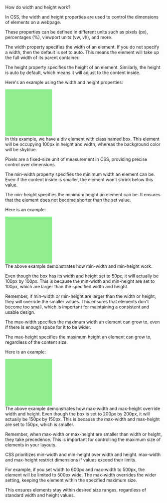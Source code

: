<!-- @format -->

How do width and height work?

In CSS, the width and height properties are used to control the dimensions of elements on a webpage.

These properties can be defined in different units such as pixels (px), percentages (%), viewport units (vw, vh), and more.

The width property specifies the width of an element. If you do not specify a width, then the default is set to auto. This means the element will take up the full width of its parent container.

The height property specifies the height of an element. Similarly, the height is auto by default, which means it will adjust to the content inside.

Here's an example using the width and height properties:

<head>
  <style>
    .box {
      width: 100px;
      height: 100px;
      background-color: skyblue
    }
  </style>
</head>
<body>
  <div class="box"></div>
</body>
In this example, we have a div element with class named box. This element will be occupying 100px in height and width, whereas the background color will be skyblue.

Pixels are a fixed-size unit of measurement in CSS, providing precise control over dimensions.

The min-width property specifies the minimum width an element can be. Even if the content inside is smaller, the element won’t shrink below this value.

The min-height specifies the minimum height an element can be. It ensures that the element does not become shorter than the set value.

Here is an example:

<head>
  <style>
    .box {
      width: 50px;
      min-width: 100px;
      height: 50px;
      min-height: 100px;
      background-color: lightcoral;
    }
  </style>
</head>
<body>
  <div class="box"></div>
</body>
The above example demonstrates how min-width and min-height work.

Even though the box has its width and height set to 50px, it will actually be 100px by 100px. This is because the min-width and min-height are set to 100px, which are larger than the specified width and height.

Remember, if min-width or min-height are larger than the width or height, they will override the smaller values. This ensures that elements don't become too small, which is important for maintaining a consistent and usable design.

The max-width specifies the maximum width an element can grow to, even if there is enough space for it to be wider.

The max-height specifies the maximum height an element can grow to, regardless of the content size.

Here is an example:

<head>
  <style>
    .box {
      width: 200px;
      max-width: 150px;
      height: 200px;
      max-height: 150px;
      background-color: lightgreen;
    }
  </style>
</head>
<body>
  <div class="box"></div>
</body>
The above example demonstrates how max-width and max-height override width and height. Even though the box is set to 200px by 200px, it will actually be 150px by 150px. This is because the max-width and max-height are set to 150px, which is smaller.

Remember, when max-width or max-height are smaller than width or height, they take precedence. This is important for controlling the maximum size of elements in your layouts.

CSS prioritizes min-width and min-height over width and height. max-width and max-height restrict dimensions if values exceed their limits.

For example, if you set width to 600px and max-width to 500px, the element will be limited to 500px wide. The max-width overrides the wider setting, keeping the element within the specified maximum size.

This ensures elements stay within desired size ranges, regardless of standard width and height values.

